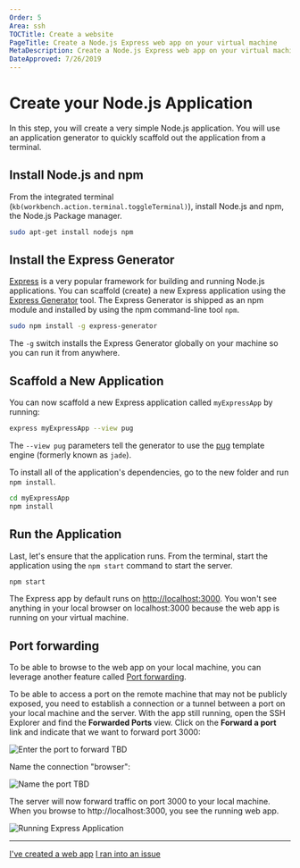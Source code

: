 ```yaml
---
Order: 5
Area: ssh
TOCTitle: Create a website
PageTitle: Create a Node.js Express web app on your virtual machine
MetaDescription: Create a Node.js Express web app on your virtual machine
DateApproved: 7/26/2019
---
```

# Create your Node.js Application

In this step, you will create a very simple Node.js application. You will use an application generator to quickly scaffold out the application from a terminal.

## Install Node.js and npm

From the integrated terminal (`kb(workbench.action.terminal.toggleTerminal)`), install Node.js and npm, the Node.js Package manager.

```bash
sudo apt-get install nodejs npm
```

## Install the Express Generator

[Express](https://www.expressjs.com) is a very popular framework for building and running Node.js applications. You can scaffold (create) a new Express application using the [Express Generator](https://expressjs.com/en/starter/generator.html) tool. The Express Generator is shipped as an npm module and installed by using the npm command-line tool `npm`.

```bash
sudo npm install -g express-generator
```

The `-g` switch installs the Express Generator globally on your machine so you can run it from anywhere.

## Scaffold a New Application

You can now scaffold a new Express application called `myExpressApp` by running:

```bash
express myExpressApp --view pug
```

The `--view pug` parameters tell the generator to use the [pug](https://pugjs.org/api/getting-started.html) template engine (formerly known as `jade`).

To install all of the application's dependencies, go to the new folder and run `npm install`.

```bash
cd myExpressApp
npm install
```

## Run the Application

Last, let's ensure that the application runs. From the terminal, start the application using the `npm start` command to start the server.

```bash
npm start
```

The Express app by default runs on [http://localhost:3000](http://localhost:3000). You won't see anything in your local browser on localhost:3000 because the web app is running on your virtual machine.

## Port forwarding

To be able to browse to the web app on your local machine, you can leverage another feature called [Port forwarding](/docs/remote/ssh.md#_forwarding-a-port-creating-ssh-tunnel).

To be able to access a port on the remote machine that may not be publicly exposed, you need to establish a connection or a tunnel between a port on your local machine and the server. With the app still running, open the SSH Explorer and find the **Forwarded Ports** view. Click on the **Forward a port** link and indicate that we want to forward port 3000:

![Enter the port to forward](images/ssh/enter-port.png) TBD

Name the connection "browser":

![Name the port](images/ssh/name-port.png) TBD

The server will now forward traffic on port 3000 to your local machine. When you browse to http://localhost:3000, you see the running web app.

![Running Express Application](images/ssh/express.png)

----

<a class="tutorial-next-btn" href="/remote-tutorials/ssh/edit-and-debug">I've created a web app</a> <a class="tutorial-feedback-btn" onclick="reportIssue('remote-tutorials-ssh', 'connect-to-vm')" href="javascript:void(0)">I ran into an issue</a>

